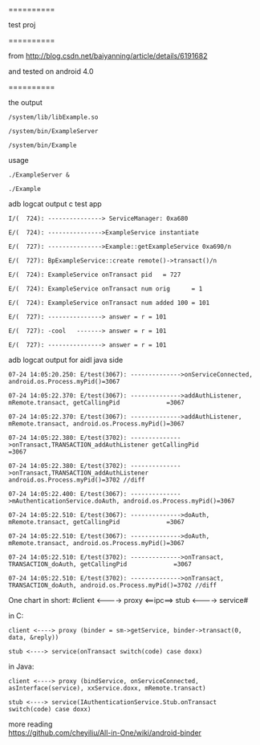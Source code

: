 
==========

test proj

==========

from http://blog.csdn.net/baiyanning/article/details/6191682

and tested on android 4.0

==========

the output

    /system/lib/libExample.so

    /system/bin/ExampleServer

    /system/bin/Example

usage

    ./ExampleServer &

    ./Example

adb logcat output c test app

    I/(  724): ---------------> ServiceManager: 0xa680

    E/(  724): --------------->ExampleService instantiate

    E/(  727): --------------->Example::getExampleService 0xa690/n

    E/(  727): BpExampleService::create remote()->transact()/n

    E/(  724): ExampleService onTransact pid   = 727

    E/(  724): ExampleService onTransact num orig      = 1

    E/(  724): ExampleService onTransact num added 100 = 101

    E/(  727): ---------------> answer = r = 101  
  
    E/(  727): -cool   -------> answer = r = 101

    E/(  727): ---------------> answer = r = 101

adb logcat output for aidl java side

    07-24 14:05:20.250: E/test(3067): -------------->onServiceConnected, android.os.Process.myPid()=3067

    07-24 14:05:22.370: E/test(3067): -------------->addAuthListener, mRemote.transact, getCallingPid             =3067

    07-24 14:05:22.370: E/test(3067): -------------->addAuthListener, mRemote.transact, android.os.Process.myPid()=3067

    07-24 14:05:22.380: E/test(3702): -------------->onTransact,TRANSACTION_addAuthListener getCallingPid             =3067

    07-24 14:05:22.380: E/test(3702): -------------->onTransact,TRANSACTION_addAuthListener android.os.Process.myPid()=3702 //diff

    07-24 14:05:22.400: E/test(3067): -------------->mAuthenticationService.doAuth, android.os.Process.myPid()=3067

    07-24 14:05:22.510: E/test(3067): -------------->doAuth, mRemote.transact, getCallingPid             =3067

    07-24 14:05:22.510: E/test(3067): -------------->doAuth, mRemote.transact, android.os.Process.myPid()=3067

    07-24 14:05:22.510: E/test(3702): -------------->onTransact, TRANSACTION_doAuth, getCallingPid             =3067

    07-24 14:05:22.510: E/test(3702): -------------->onTransact, TRANSACTION_doAuth, android.os.Process.myPid()=3702 //diff

One chart in short: 
#client <----> proxy <==ipc==> stub <----> service#

in C: 

    client <----> proxy (binder = sm->getService, binder->transact(0, data, &reply))

    stub <----> service(onTransact switch(code) case doxx)

in Java:

    client <----> proxy (bindService, onServiceConnected, asInterface(service), xxService.doxx, mRemote.transact)

    stub <----> service(IAuthenticationService.Stub.onTransact  switch(code) case doxx)
    
more reading  
https://github.com/cheyiliu/All-in-One/wiki/android-binder
